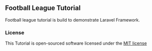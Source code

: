 ## Football League Tutorial

Football league tutorial is build to demonstrate Laravel Framework.

### License

This Tutorial is open-sourced software licensed under the [MIT license](http://opensource.org/licenses/MIT)
